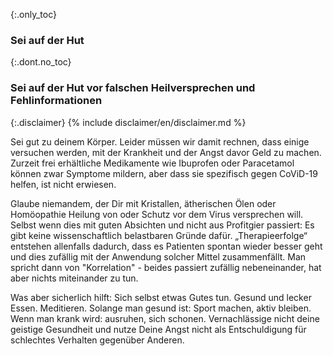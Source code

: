 {:.only_toc}
### Sei auf der Hut 

{:.dont.no_toc}
### Sei auf der Hut vor falschen Heilversprechen und Fehlinformationen

{:.disclaimer}
{% include disclaimer/en/disclaimer.md %}


Sei gut zu deinem Körper. Leider müssen wir damit rechnen, dass einige versuchen werden, mit der Krankheit und der Angst davor Geld zu machen.
Zurzeit frei erhältliche Medikamente wie Ibuprofen oder Paracetamol können zwar Symptome mildern, aber dass sie spezifisch gegen CoViD-19 helfen, ist nicht erwiesen.

Glaube niemandem, der Dir mit Kristallen, ätherischen Ölen oder Homöopathie Heilung von oder Schutz vor dem Virus versprechen will. Selbst wenn dies mit guten Absichten und nicht aus Profitgier passiert: Es gibt keine wissenschaftlich belastbaren Gründe dafür. „Therapieerfolge“ entstehen allenfalls dadurch, dass es Patienten spontan wieder besser geht und dies zufällig mit der Anwendung solcher Mittel zusammenfällt. Man spricht dann von "Korrelation" - beides passiert zufällig nebeneinander, hat aber nichts miteinander zu tun.

Was aber sicherlich hilft: Sich selbst etwas Gutes tun. Gesund und lecker Essen. Meditieren. Solange man gesund ist: Sport machen, aktiv bleiben. Wenn man krank wird: ausruhen, sich schonen. Vernachlässige nicht deine geistige Gesundheit und nutze Deine Angst nicht als Entschuldigung für schlechtes Verhalten gegenüber Anderen.
